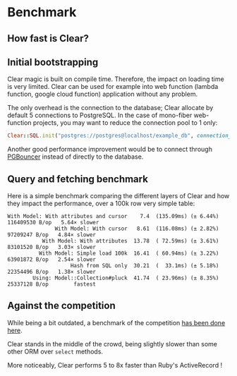 # Benchmark

## How fast is Clear?

## Initial bootstrapping

Clear magic is built on compile time. Therefore, the impact on loading time is very limited. Clear can be used for example into web function \(lambda function, google cloud function\) application without any problem.

The only overhead is the connection to the database; Clear allocate by default 5 connections to PostgreSQL. In the case of mono-fiber web-function projects, you may want to reduce the connection pool to 1 only:

```ruby
Clear::SQL.init("postgres://postgres@localhost/example_db", connection_pool_size: 1)
```

Another good performance improvement would be to connect through [PGBouncer](https://pgbouncer.github.io/) instead of directly to the database.

## Query and fetching benchmark

Here is a simple benchmark comparing the different layers of Clear and how they impact the performance, over a 100k row very simple table:

```
With Model: With attributes and cursor    7.4  (135.09ms) (± 6.44%)  116409530 B/op   5.64× slower
               With Model: With cursor   8.61  (116.08ms) (± 2.82%)   97209247 B/op   4.84× slower
           With Model: With attributes  13.78  ( 72.59ms) (± 3.61%)   83101520 B/op   3.03× slower
          With Model: Simple load 100k  16.41  ( 60.94ms) (± 3.22%)   63901872 B/op   2.54× slower
                    Hash from SQL only  30.21  (  33.1ms) (± 5.18%)   22354496 B/op   1.38× slower
        Using: Model::Collection#pluck  41.74  ( 23.96ms) (± 8.35%)   25337128 B/op        fastest
```

## Against the competition

While being a bit outdated, a benchmark of the competition [has been done here](https://github.com/jwoertink/crystal_orm_test).

Clear stands in the middle of the crowd, being slightly slower than some other ORM over `select` methods.

More noticeably, Clear performs 5 to 8x faster than Ruby's ActiveRecord !


